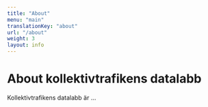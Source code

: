 ```yaml
---
title: "About"
menu: "main"
translationKey: "about"
url: "/about"
weight: 3
layout: info
---
```


# About kollektivtrafikens datalabb

Kollektivtrafikens datalabb är ... 